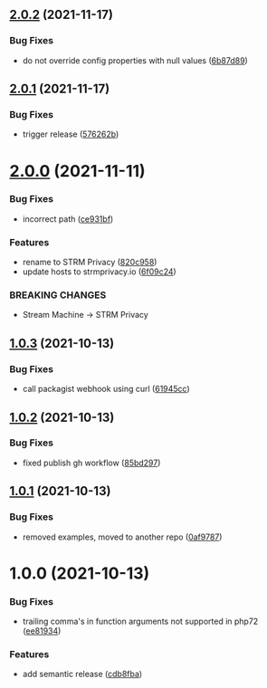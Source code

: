## [2.0.2](https://github.com/strmprivacy/php-driver/compare/v2.0.1...v2.0.2) (2021-11-17)


### Bug Fixes

* do not override config properties with null values ([6b87d89](https://github.com/strmprivacy/php-driver/commit/6b87d891a25b00c3c99783bd3cac1b7713251139))

## [2.0.1](https://github.com/strmprivacy/php-driver/compare/v2.0.0...v2.0.1) (2021-11-17)


### Bug Fixes

* trigger release ([576262b](https://github.com/strmprivacy/php-driver/commit/576262b0aeb39c4eff44d69f8a62dc9b54486a0a))

# [2.0.0](https://github.com/streammachineio/php-driver/compare/v1.0.3...v2.0.0) (2021-11-11)


### Bug Fixes

* incorrect path ([ce931bf](https://github.com/streammachineio/php-driver/commit/ce931bf8fa1679859e4604999c7dda41a6708fde))


### Features

* rename to STRM Privacy ([820c958](https://github.com/streammachineio/php-driver/commit/820c95852c42ae4a52018d86794ee4d86f72522c))
* update hosts to strmprivacy.io ([6f09c24](https://github.com/streammachineio/php-driver/commit/6f09c24f012d40e2b358d3f1efde1f255abe28d1))


### BREAKING CHANGES

* Stream Machine -> STRM Privacy

## [1.0.3](https://github.com/strmprivacy/php-driver/compare/v1.0.2...v1.0.3) (2021-10-13)


### Bug Fixes

* call packagist webhook using curl ([61945cc](https://github.com/strmprivacy/php-driver/commit/61945cc532d46180e0c476434767f80d498ddb0d))

## [1.0.2](https://github.com/strmprivacy/php-driver/compare/v1.0.1...v1.0.2) (2021-10-13)


### Bug Fixes

* fixed publish gh workflow ([85bd297](https://github.com/strmprivacy/php-driver/commit/85bd297d2c8b3878ca70a33378054f10fec390c6))

## [1.0.1](https://github.com/strmprivacy/php-driver/compare/v1.0.0...v1.0.1) (2021-10-13)


### Bug Fixes

* removed examples, moved to another repo ([0af9787](https://github.com/strmprivacy/php-driver/commit/0af9787b5b75b25cef08b4acbb3083ea895e49ec))

# 1.0.0 (2021-10-13)


### Bug Fixes

* trailing comma's in function arguments not supported in php72 ([ee81934](https://github.com/strmprivacy/php-driver/commit/ee819344f73180c91a4b964abc4cb3b5f7b56e9a))


### Features

* add semantic release ([cdb8fba](https://github.com/strmprivacy/php-driver/commit/cdb8fba60abc1b37605e724fefbf045f91dd8e87))
